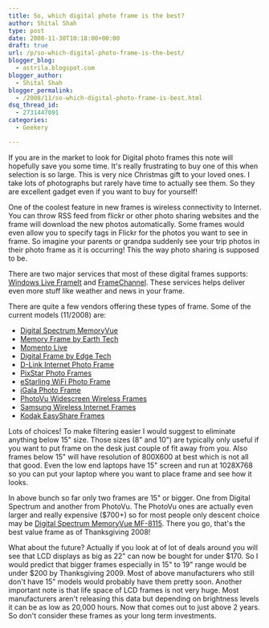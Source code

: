 ```yaml
---
title: So, which digital photo frame is the best?
author: Shital Shah
type: post
date: 2008-11-30T10:18:00+00:00
draft: true
url: /p/so-which-digital-photo-frame-is-the-best/
blogger_blog:
  - astrila.blogspot.com
blogger_author:
  - Shital Shah
blogger_permalink:
  - /2008/11/so-which-digital-photo-frame-is-best.html
dsq_thread_id:
  - 2731447091
categories:
  - Geekery

---
```

If you are in the market to look for Digital photo frames this note will hopefully save you some time. It's really frustrating to buy one of this when selection is so large. This is very nice Christmas gift to your loved ones. I take lots of photographs but rarely have time to actually see them. So they are excellent gadget even if you want to buy for yourself!

One of the coolest feature in new frames is wireless connectivity to Internet. You can throw RSS feed from flickr or other photo sharing websites and the frame will download the new photos automatically. Some frames would even allow you to specify tags in Flickr for the photos you want to see in frame. So imagine your parents or grandpa suddenly see your trip photos in their photo frame as it is occurring! This the way photo sharing is supposed to be.

There are two major services that most of these digital frames supports: [Windows Live FrameIt][1] and [FrameChannel][2]. These services helps deliver even more stuff like weather and news in your frame.

There are quite a few vendors offering these types of frame. Some of the current models (11/2008) are:

  * [Digital Spectrum MemoryVue][3] 
  * [Memory Frame by Earth Tech][4] 
  * [Momento Live][5] 
  * [Digital Frame by Edge Tech][6] 
  * [D-Link Internet Photo Frame][7] 
  * [PixStar Photo Frames][8] 
  * [eStarling WiFi Photo Frame][9] 
  * [iGala Photo Frame][10] 
  * [PhotoVu Widescreen Wireless Frames][11] 
  * [Samsung Wireless Internet Frames][12] 
  * [Kodak EasyShare Frames][13] 

Lots of choices! To make filtering easier I would suggest to eliminate anything below 15" size. Those sizes (8" and 10") are typically only useful if you want to put frame on the desk just couple of fit away from you. Also frames below 15" will have resolution of 800X600 at best which is not all that good. Even the low end laptops have 15" screen and run at 1028X768 so you can put your laptop where you want to place frame and see how it looks.

In above bunch so far only two frames are 15" or bigger. One from Digital Spectrum and another from PhotoVu. The PhotoVu ones are actually even larger and really expensive ($700+) so for most people only descent choice may be [Digital Spectrum MemoryVue MF-8115][3]. There you go, that's the best value frame as of Thanksgiving 2008!

What about the future? Actually if you look at of lot of deals around you will see that LCD displays as big as 22" can now be bought for under $170. So I would predict that bigger frames especially in 15" to 19" range would be under $200 by Thanksgiving 2009. Most of above manufacturers who still don't have 15" models would probably have them pretty soon. Another important note is that life space of LCD frames is not very huge. Most manufacturers aren't releasing this data but depending on brightness levels it can be as low as 20,000 hours. Now that comes out to just above 2 years. So don't consider these frames as your long term investments.

 [1]: http://frameit.live.com/
 [2]: http://www.framechannel.com/
 [3]: http://www.bhphotovideo.com/c/product/490897-REG/Digital_Spectrum_U_40118_MemoryVue_MF_8115_15_Premium.html
 [4]: http://www.earthtechproducts.com/p2569.html
 [5]: http://www.momentolive.com/Tech.aspx
 [6]: http://www.edgetechcorp.com/accessories/12-digital-photo-frame.asp
 [7]: http://www.amazon.com/D-Link-DSM-210-Internet-Photo-Frame/dp/B0014B8GR8
 [8]: http://www.pix-star.com/product/language/GB
 [9]: http://www.estarling.com/
 [10]: http://www.i-gala.com/product
 [11]: http://www.photovu.com/digital-frames
 [12]: http://www.amazon.com/Samsung-SPF-105V-10-Inch-Wireless-Internet/dp/B001GXRWCE/ref=wl_it_dp?ie=UTF8&coliid=I3RC50455WHXTJ&colid=29A7YSXW6L4G7
 [13]: http://www.amazon.com/Kodak-EasyShare-W1020-10-Inch-Wireless/dp/B0016NOTOI/ref=wl_it_dp?ie=UTF8&coliid=IY8LFHFUZVOR7&colid=29A7YSXW6L4G7